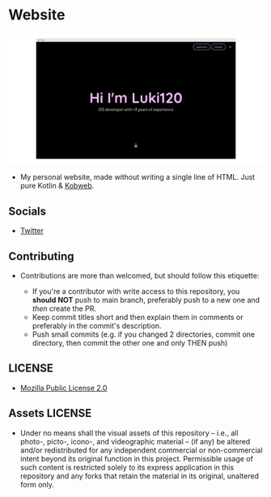# Website

<img src="https://raw.githubusercontent.com/Luki120/Website/main/screenshots/Website.png" alt="Website screenshot" width="1156"/>

* My personal website, made without writing a single line of HTML. Just pure Kotlin & [Kobweb](https://kobweb.varabyte.com).

## Socials

* [Twitter](https://twitter.com/Lukii120)

## Contributing

* Contributions are more than welcomed, but should follow this etiquette:

	* If you're a contributor with write access to this repository, you **should NOT** push to main branch, preferably push to a new one and *then* create the PR.
	* Keep commit titles short and then explain them in comments or preferably in the commit's description.
	* Push small commits (e.g. if you changed 2 directories, commit one directory, then commit the other one and only THEN push)

## LICENSE

* [Mozilla Public License 2.0](https://www.mozilla.org/en-US/MPL/2.0/)

## Assets LICENSE

* Under no means shall the visual assets of this repository – i.e., all photo-, picto-, icono-, and videographic material – (if any) be altered and/or redistributed for any independent commercial or non-commercial intent beyond its original function in this project. Permissible usage of such content is restricted solely to its express application in this repository and any forks that retain the material in its original, unaltered form only.
